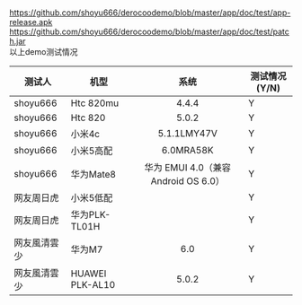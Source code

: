 <br>https://github.com/shoyu666/derocoodemo/blob/master/app/doc/test/app-release.apk
<br>https://github.com/shoyu666/derocoodemo/blob/master/app/doc/test/patch.jar
<br>以上demo测试情况

|测试人| 机型        | 系统           |测试情况(Y/N)|
| ------------- | ------------- |:-------------:| -------------|
|shoyu666|Htc 820mu|4.4.4|Y|
|shoyu666|Htc 820|5.0.2|Y|
|shoyu666|小米4c|5.1.1LMY47V|Y|
|shoyu666|小米5高配|6.0MRA58K|Y|
|shoyu666|华为Mate8|华为 EMUI 4.0（兼容Android OS 6.0）|Y|
|网友周日虎|小米5低配||Y|
|网友周日虎|华为PLK-TL01H||Y|
|网友風清雲少|华为M7|6.0|Y|
|网友風清雲少|HUAWEI PLK-AL10|5.0.2|Y|

